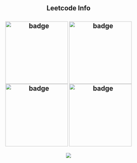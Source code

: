<div align="center"> 
  
<!--   <h2>🐍 Contributions 🐍</h2>
  <img alt="snake eating my contributions" src="https://raw.githubusercontent.com/salesp07/salesp07/output/github-contribution-grid-snake.svg" />
</div> -->

<h2 align="center">Leetcode Info<h2>  
<p align="center">
  <a href="https://leetcode.com/u/AllenPaul/" target="_blank"><img align="center" src="https://assets.leetcode.com/static_assets/public/images/badges/2024/gif/2024-01.gif" alt="badge" height="200" width="200" /></a>
  <a href="https://leetcode.com/u/AllenPaul/" target="_blank"><img align="center" src="https://assets.leetcode.com/static_assets/public/images/badges/2024/gif/2024-02.gif" alt="badge" height="200" width="200" /></a>
  <a href="https://leetcode.com/u/AllenPaul/" target="_blank"><img align="center" src="https://assets.leetcode.com/static_assets/public/images/badges/2024/gif/2024-03.gif" alt="badge" height="200" width="200" /></a>
  <a href="https://leetcode.com/u/AllenPaul/" target="_blank"><img align="center" src="https://assets.leetcode.com/static_assets/public/images/badges/2024/gif/2024-04.gif" alt="badge" height="200" width="200" /></a>
</p>
<p align="center">
  
  <img  align=top flex-grow=1 src="https://leetcard.jacoblin.cool/AllenPaul?theme=dark&font=Nunito&ext=heatmap" />  
</p>
<br/>
